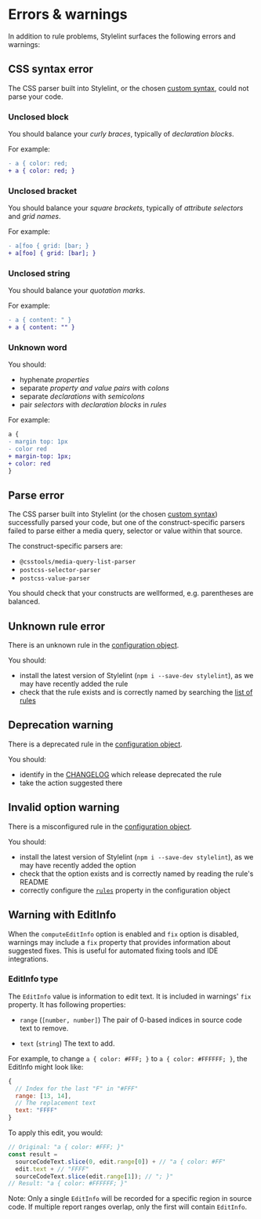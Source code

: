 # Errors & warnings

In addition to rule problems, Stylelint surfaces the following errors and warnings:

## CSS syntax error

The CSS parser built into Stylelint, or the chosen [custom syntax](options.md#customsyntax), could not parse your code.

### Unclosed block

You should balance your _curly braces_, typically of _declaration blocks_.

For example:

```diff css
- a { color: red;
+ a { color: red; }
```

### Unclosed bracket

You should balance your _square brackets_, typically of _attribute selectors_ and _grid names_.

For example:

```diff css
- a[foo { grid: [bar; }
+ a[foo] { grid: [bar]; }
```

### Unclosed string

You should balance your _quotation marks_.

For example:

```diff css
- a { content: " }
+ a { content: "" }
```

### Unknown word

You should:

- hyphenate _properties_
- separate _property and value pairs_ with _colons_
- separate _declarations_ with _semicolons_
- pair _selectors_ with _declaration blocks_ in _rules_

For example:

```diff css
a {
- margin top: 1px
- color red
+ margin-top: 1px;
+ color: red
}
```

## Parse error

The CSS parser built into Stylelint (or the chosen [custom syntax](options.md#customsyntax)) successfully parsed your code, but one of the construct-specific parsers failed to parse either a media query, selector or value within that source.

The construct-specific parsers are:

- `@csstools/media-query-list-parser`
- `postcss-selector-parser`
- `postcss-value-parser`

You should check that your constructs are wellformed, e.g. parentheses are balanced.

## Unknown rule error

There is an unknown rule in the [configuration object](configure.md).

You should:

- install the latest version of Stylelint (`npm i --save-dev stylelint`), as we may have recently added the rule
- check that the rule exists and is correctly named by searching the [list of rules](rules.md)

## Deprecation warning

There is a deprecated rule in the [configuration object](configure.md).

You should:

- identify in the [CHANGELOG](../../CHANGELOG.md) which release deprecated the rule
- take the action suggested there

## Invalid option warning

There is a misconfigured rule in the [configuration object](configure.md).

You should:

- install the latest version of Stylelint (`npm i --save-dev stylelint`), as we may have recently added the option
- check that the option exists and is correctly named by reading the rule's README
- correctly configure the [`rules`](configure.md#rules) property in the configuration object

## Warning with EditInfo

When the `computeEditInfo` option is enabled and `fix` option is disabled, warnings may include a `fix` property that provides information about suggested fixes.
This is useful for automated fixing tools and IDE integrations.

### EditInfo type

The `EditInfo` value is information to edit text. It is included in warnings' `fix` property. It has following properties:

- `range` (`[number, number]`)
  The pair of 0-based indices in source code text to remove.

- `text` (`string`)
  The text to add.

For example, to change `a { color: #FFF; }` to `a { color: #FFFFFF; }`, the EditInfo might look like:

```js
{
  // Index for the last "F" in "#FFF"
  range: [13, 14],
  // The replacement text
  text: "FFFF"
}
```

To apply this edit, you would:

```js
// Original: "a { color: #FFF; }"
const result =
  sourceCodeText.slice(0, edit.range[0]) + // "a { color: #FF"
  edit.text + // "FFFF"
  sourceCodeText.slice(edit.range[1]); // "; }"
// Result: "a { color: #FFFFFF; }"
```

Note: Only a single `EditInfo` will be recorded for a specific region in source code. If multiple report ranges overlap, only the first will contain `EditInfo`.
